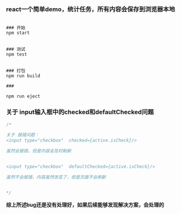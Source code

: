 ### react一个简单demo，统计任务，所有内容会保存到浏览器本地

```shell

### 开始
npm start


### 测试
npm test


### 打包
npm run build

### 

npm run eject
```



### 关于 input输入框中的checked和defaultChecked问题

```js
/* 

关于 报错问题：
<input type="checkbox"  checked={active.isCheck}/>

虽然会报错，但是内容会及时刷新


<input type="checkbox"  defaultChecked={active.isCheck}/>

虽然不会报错，内容虽然改变了，但是页面不会刷新


*/


```

**综上所述bug还是没有处理好，如果后续能够发现解决方案，会处理的**
